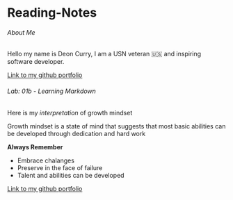 # Reading-Notes

###### About Me

Hello my name is Deon Curry, I am a USN veteran :us: and inspiring software developer. 

[Link to my github portfolio](https://github.com/Curryfrom3)

###### Lab: 01b - Learning Markdown

Here is my *interpretation* of growth mindset

Growth mindset is a state of mind that suggests that most basic abilities can be developed through dedication and hard work

**Always Remember**

- Embrace chalanges
- Preserve in the face of failure 
- Talent and abilities can be developed 

[Link to my github portfolio](https://github.com/Curryfrom3)
